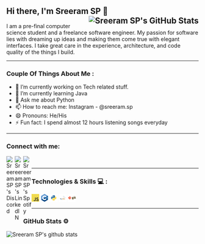 ## Hi there, I'm Sreeram SP  👋  <img align="right" alt="Sreeram SP's GitHub Stats" src="https://komarev.com/ghpvc/?username=SreeramSP&style=flat-square&color=34568B&label=P+R+O+F+I+L+E+|+V+I+E+W+S" />

I am a pre-final computer science student and a freelance software engineer. My passion for software lies with dreaming up ideas and making them come true with elegant interfaces. I take great care in the experience, architecture, and code quality of the things I build.


---

### Couple Of Things About Me : 

- 🔭 I’m currently working on Tech related stuff.
- 🌱 I’m currently learning Java
- 💬 Ask me about Python
- 📫 How to reach me: Instagram - @sreeram.sp
- 😄 Pronouns: He/His
- ⚡ Fun fact: I spend almost 12 hours listening songs everyday
---

### Connect with me:

<a href="sreeram.sp🙂#7015">
  <img align="left" alt="Sreeram SP's Discord" width="22px" src="https://raw.githubusercontent.com/peterthehan/peterthehan/master/assets/discord.svg" />
</a>

<a href="https://www.linkedin.com/in/sreeram-sp-56b9aa172/">
  <img align="left" alt="Sreeram SP's LinkedIN" width="22px" src="https://raw.githubusercontent.com/peterthehan/peterthehan/master/assets/linkedin.svg" />
</a>
<a href="https://open.spotify.com/user/317ia4t32noyaalcyxzvzbhzmvxu?si=oNnr-TBzRZyjPVLUWik21A&dl_branch=1">
  <img align="left" alt="Sreeram SP's Spotify" width="22px" src="https://raw.githubusercontent.com/peterthehan/peterthehan/master/assets/spotify.svg" />
</a>

<br />

---

### Technologies & Skills <g-emoji class="g-emoji" alias="computer" fallback-src="https://github.githubassets.com/images/icons/emoji/unicode/1f4bb.png">💻</g-emoji> :

<code><img height="20" src="https://raw.githubusercontent.com/github/explore/80688e429a7d4ef2fca1e82350fe8e3517d3494d/topics/javascript/javascript.png"></code>
<code><img height="20" src="https://raw.githubusercontent.com/github/explore/80688e429a7d4ef2fca1e82350fe8e3517d3494d/topics/cpp/cpp.png"></code>
<code><img height="20" src="https://raw.githubusercontent.com/github/explore/80688e429a7d4ef2fca1e82350fe8e3517d3494d/topics/python/python.png"></code>
<code><img height="20" src="https://raw.githubusercontent.com/github/explore/80688e429a7d4ef2fca1e82350fe8e3517d3494d/topics/mysql/mysql.png"></code>
<code><img height="20" src="https://raw.githubusercontent.com/github/explore/80688e429a7d4ef2fca1e82350fe8e3517d3494d/topics/git/git.png"></code>



<!-- 
<br /> -->

---

### GitHub Stats <g-emoji class="g-emoji" alias="gear" fallback-src="https://github.githubassets.com/images/icons/emoji/unicode/2699.png">⚙️</g-emoji> 

<!-- <img align="left" alt="Visakh's GitHub Stats" src="https://github-readme-stats.vercel.app/api?username=Visakh47&show_icons=true&hide_border=false&theme=radical" /> -->
![Sreeram SP's github stats](https://github-readme-stats.vercel.app/api?username=SreeramSP&show_icons=true&theme=radical&hide_border=false)
<!-- <p><img align="left" src="https://github-readme-streak-stats.herokuapp.com/?user=visakh47&theme=radical&show_icons=true&hide_border=false" alt="visakh47" /></p> -->



[website]: https://vbinc-dev.netlify.app
[blog]: https://vbblog.netlify.app
[instagram]: https://www.instagram.com/_.visaaaaxxkh/
[linkedin]: https://www.linkedin.com/in/visakh-bobby-4858131b9/
